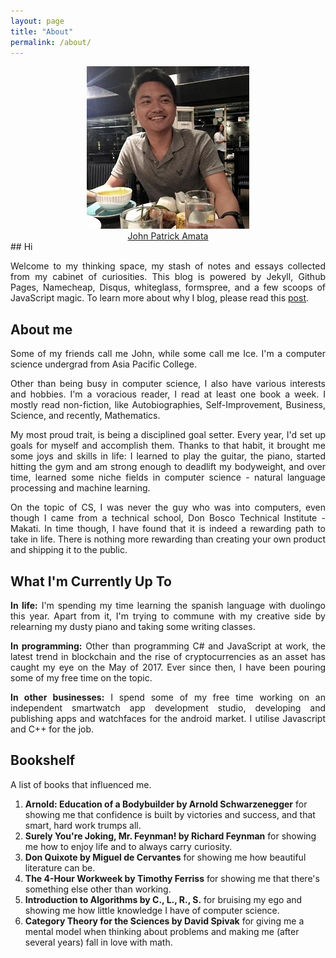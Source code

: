 ```yaml
---
layout: page
title: "About"
permalink: /about/
---
```

<script type="text/javascript" src="https://platform.linkedin.com/badges/js/profile.js" async defer></script>
<center>
	<img src="/assets/profile.JPG"/>
</center>
<center>
<div class="LI-profile-badge" data-version="v1" data-size="medium" data-locale="en_US" data-type="vertical" data-theme="dark" data-vanity="jpamata"><a class="LI-simple-link" href='https://ph.linkedin.com/in/jpamata?trk=profile-badge'>John Patrick Amata</a></div>
</center>
## Hi  
<p align="justify">Welcome to my thinking space, my stash of notes and essays collected from my cabinet of curiosities. This blog is powered by Jekyll, Github Pages, Namecheap, Disqus, whiteglass, formspree, and a few scoops of JavaScript magic. To learn more about why I blog, please read this <a href="http://johnamata.com/2016/06/23/i-blog-because/">post</a>.</p>

## About me
<p align="justify">Some of my friends call me John, while some call me Ice. I'm a computer science undergrad from Asia Pacific College.</p>

<p align="justify">Other than being busy in computer science, I also have various interests and hobbies. I'm a voracious reader, I read at least one book a week. I mostly read non-fiction, like Autobiographies, Self-Improvement, Business, Science, and recently, Mathematics.</p>

<p align="justify">My most proud trait, is being a disciplined goal setter. Every year, I'd set up goals for myself and accomplish them. Thanks to that habit, it brought me some joys and skills in life: I learned to play the guitar, the piano, started hitting the gym and am strong enough to deadlift my bodyweight, and over time, learned some niche fields in computer science - natural language processing and machine learning.</p>

<p align="justify">On the topic of CS, I was never the guy who was into computers, even though I came from a technical school, Don Bosco Technical Institute - Makati. In time though, I have found that it is indeed a rewarding path to take in life. There is nothing more rewarding than creating your own product and shipping it to the public.</p>

<h2>What I'm Currently Up To</h2>
<p align="justify"><strong>In life:</strong>
I'm spending my time learning the spanish language with duolingo this year. Apart from it, I'm trying to commune with my creative side by relearning my dusty piano and taking some writing classes.</p>
<p align="justify"><strong>In programming:</strong> Other than programming C# and JavaScript at work, the latest trend in blockchain and the rise of cryptocurrencies as an asset has caught my eye on the May of 2017. Ever since then, I have been pouring some of my free time on the topic. </p>
<p align="justify"><strong>In other businesses:</strong>
I spend some of my free time working on an independent smartwatch app development studio, developing and publishing apps and watchfaces for the android market. I utilise Javascript and C++ for the job.</p>

<h2>Bookshelf</h2>
<p align="justify">A list of books that influenced me.</p>
<ol>
	<li><strong>Arnold: Education of a Bodybuilder by Arnold Schwarzenegger</strong> for showing me that confidence is built by victories and success, and that smart, hard work trumps all.</li>
	<li><strong>Surely You're Joking, Mr. Feynman! by Richard Feynman</strong> for showing me how to enjoy life and to always carry curiosity.</li>
	<li><strong>Don Quixote by Miguel de Cervantes</strong> for showing me how beautiful literature can be.</li>
	<li><strong>The 4-Hour Workweek by Timothy Ferriss</strong> for showing me that there's something else other than working.</li>
	<li><strong>Introduction to Algorithms by C., L., R., S.</strong> for bruising my ego and showing me how little knowledge I have of computer science.</li>
	<li><strong>Category Theory for the Sciences by David Spivak</strong> for giving me a mental model when thinking about problems and making me (after several years) fall in love with math.</li>
</ol>
